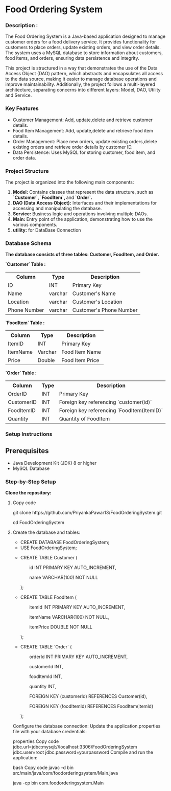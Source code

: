 # <h1>Food Ordering System</h1>

<h3><b>Description :</b></h3> 
<p>
The Food Ordering System is a Java-based application designed to manage customer orders for a food delivery service. It provides functionality for customers to place orders, update existing orders, and view order details. The system uses a MySQL database to store information about customers, food items, and orders, ensuring data persistence and integrity.
</p>
<p>
This project is structured in a way that demonstrates the use of the Data Access Object (DAO) pattern, which abstracts and encapsulates all access to the data source, making it easier to manage database operations and improve maintainability. Additionally, the project follows a multi-layered architecture, separating concerns into different layers: Model, DAO, Utility and Service.
</p>

<h3>Key Features</h3>
<ul>
<li>Customer Management: Add, update,delete and retrieve customer details.</li>
<li>Food Item Management: Add, update,delete and retrieve food item details.</li>
<li>Order Management: Place new orders, update existing orders,delete existing orders and retrieve order details by customer ID.</li>
<li>Data Persistence: Uses MySQL for storing customer, food item, and order data.</li>
</ul>

<h3>Project Structure</h3>
<b></b>The project is organized into the following main components:</b>

<ol>
<li><b>Model:</b> Contains classes that represent the data structure, such as <b>`Customer`, `FoodItem`, </b>and<b> `Order`.</b></li>
<li><b>DAO (Data Access Object):</b> Interfaces and their implementations for accessing and manipulating the database.</li>
<li><b>Service:</b> Business logic and operations involving multiple DAOs.</li>
<li><b>Main:</b> Entry point of the application, demonstrating how to use the various components.</li>
<li><b>utility:</b> for DataBase Connection </li>
</ol>

<h3>Database Schema</h3>
<b>The database consists of three tables: Customer, FoodItem, and Order.</b>
<br>
<p><b>`Customer` Table :</b></p>

<table>
<tr >
  <th>Column</th>
  <th>Type</th>
  <th>Description</th>
</tr>
<tr>
  <td>ID</td>
  <td>INT</td>
  <td>Primary Key</td>    
</tr>
<tr>
  <td>Name</td>
  <td>varchar</td>
  <td>Customer's Name</td>    
</tr>
<tr>
  <td>Location</td>
  <td>varchar</td>
  <td>Customer's Location</td>    
</tr>
<tr>
  <td>Phone Number</td>
  <td>varchar</td>
  <td>Customer's Phone Number</td>    
</tr>
  
</table>
<p><b>`FoodItem` Table :</b></p>
<table>
<tr>
  <th>Column</th>
  <th>Type</th>
  <th>Description</th>
</tr>
<tr>
  <td>ItemID</td>
  <td>INT</td>
  <td>Primary Key</td>
</tr>
<tr>
  <td>ItemName</td>
  <td>Varchar</td>
  <td>Food Item Name</td>
</tr>
<tr>
  <td>Price</td>
  <td>Double</td>
  <td>Food Item Price</td>
</tr>
</table>

<p><b>`Order` Table :</b></p>
<table>
<tr>
  <th>Column</th>
  <th>Type</th>
  <th>Description</th>
</tr>
<tr>
  <td>OrderID</td>
  <td>INT</td>
  <td>Primary Key</td>
</tr>
<tr>
  <td>CustomerID</td>
  <td>INT</td>
  <td>Foreign key referencing `customer(id)`</td>
</tr>
<tr>
  <td>FoodItemID</td>
  <td>INT</td>
  <td>Foreign key referencing `FoodItem(ItemID)`</td>
</tr>
<tr>
  <td>Quantity</td>
  <td>INT</td>
  <td>Quantity of FoodItem</td>
</tr>
</table>

<h3>Setup Instructions</h3>
<h2>Prerequisites</h2>
<ul>
<li>Java Development Kit (JDK) 8 or higher</li>
<li>MySQL Database  </li>
</ul>

<h3>Step-by-Step Setup</h3>

<b>Clone the repository:</b>
<ol>
<li>Copy code</li>
<p>git clone https://github.com/PriyankaPawar13/FoodOrderingSystem.git</p>
<p> cd FoodOrderingSystem</p>

<li>Create the database and tables:</li>
<ul>
  <li>CREATE DATABASE FoodOrderingSystem;</li>

<li>USE FoodOrderingSystem;</li>
<li><p></p>CREATE TABLE Customer (</p>
    <p>&nbsp;&nbsp;&nbsp;&nbsp;&nbsp;&nbsp;  id INT PRIMARY KEY AUTO_INCREMENT,</p>
  <p> &nbsp;&nbsp;&nbsp;&nbsp;&nbsp;&nbsp; name VARCHAR(100) NOT NULL</p>
<p>);</p></li>

<li>
<p>CREATE TABLE FoodItem (</p>
   <p>&nbsp;&nbsp;&nbsp;&nbsp;&nbsp;&nbsp; itemId INT PRIMARY KEY AUTO_INCREMENT,</p>
   <p>&nbsp;&nbsp;&nbsp;&nbsp;&nbsp;&nbsp; itemName VARCHAR(100) NOT NULL,</p>
  <p>&nbsp;&nbsp;&nbsp;&nbsp;&nbsp;&nbsp;  itemPrice DOUBLE NOT NULL</p>
<p>);</p>
</li>
<li>
<p>CREATE TABLE `Order` (</p>
  <p>&nbsp;&nbsp;&nbsp;&nbsp;&nbsp;&nbsp;  orderId INT PRIMARY KEY AUTO_INCREMENT,</p>
   <p>&nbsp;&nbsp;&nbsp;&nbsp;&nbsp;&nbsp; customerId INT,</p>
   <p>&nbsp;&nbsp;&nbsp;&nbsp;&nbsp;&nbsp; foodItemId INT,</p>
  <p>&nbsp;&nbsp;&nbsp;&nbsp;&nbsp;&nbsp;  quantity INT,</p>
  <p>&nbsp;&nbsp;&nbsp;&nbsp;&nbsp;&nbsp;  FOREIGN KEY (customerId) REFERENCES Customer(id),</p>
  <p>&nbsp;&nbsp;&nbsp;&nbsp;&nbsp;&nbsp;  FOREIGN KEY (foodItemId) REFERENCES FoodItem(itemId)</p>
<p>);</p>
</li>
</ul>

</p>
Configure the database connection:
Update the application.properties file with your database credentials:

properties
Copy code
jdbc.url=jdbc:mysql://localhost:3306/FoodOrderingSystem
jdbc.user=root
jdbc.password=yourpassword
Compile and run the application:

bash
Copy code
javac -d bin src/main/java/com/foodorderingsystem/Main.java


java -cp bin com.foodorderingsystem.Main

</ol>



